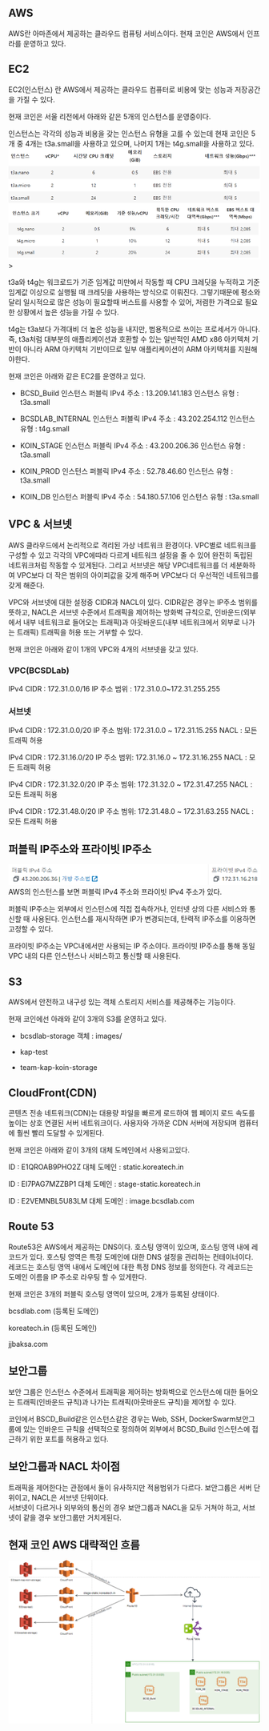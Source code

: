 ## AWS
AWS란 아마존에서 제공하는 클라우드 컴퓨팅 서비스이다. 현재 코인은 AWS에서 인프라를 운영하고 있다.


## EC2
EC2(인스턴스) 란 AWS에서 제공하는 클라우드 컴퓨터로 비용에 맞는 성능과 저장공간을 가질 수 있다.

현재 코인은 서울 리전에서 아래와 같은 5개의 인스턴스를 운영중이다.

인스턴스는 각각의 성능과 비용을 갖는 인스턴스 유형을 고를 수 있는데 현재 코인은 5개 중 4개는 t3a.small을 사용하고 있으며, 나머지 1개는 t4g.small을 사용하고 있다.
<img src="./img_1.png">>



t3a와 t4g는 워크로드가 기준 임계값 미만에서 작동할 때 CPU 크레딧을 누적하고 기준 임계값 이상으로 실행될 때 크레딧을 사용하는 방식으로 이뤄진다. 그렇기때문에 평소와 달리 일시적으로 많은 성능이 필요할때 버스트를 사용할 수 있어, 저렴한 가격으로 필요한 상황에서 높은 성능을 가질 수 있다.

t4g는 t3a보다 가격대비 더 높은 성능을 내지만, 범용적으로 쓰이는 프로세서가 아니다. 즉, t3a처럼 대부분의 애플리케이션과 호환할 수 있는 일반적인 AMD x86 아키텍처 기반이 아니라 ARM 아키텍처 기반이므로 일부 애플리케이션이 ARM 아키텍처를 지원해야한다.

현재 코인은 아래와 같은 EC2를 운영하고 있다.

- BCSD_Build 인스턴스
  퍼블릭 IPv4 주소 : 13.209.141.183
  인스턴스 유형 : t3a.small

- BCSDLAB_INTERNAL 인스턴스
  퍼블릭 IPv4 주소 : 43.202.254.112
  인스턴스 유형 : t4g.small

- KOIN_STAGE 인스턴스
  퍼블릭 IPv4 주소 : 43.200.206.36
  인스턴스 유형 : t3a.small

- KOIN_PROD 인스턴스
  퍼블릭 IPv4 주소 : 52.78.46.60
  인스턴스 유형 : t3a.small

- KOIN_DB 인스턴스
  퍼블릭 IPv4 주소 : 54.180.57.106
  인스턴스 유형 : t3a.small


## VPC & 서브넷
AWS 클라우드에서 논리적으로 격리된 가상 네트워크 환경이다. VPC별로 네트워크를 구성할 수 있고 각각의 VPC에따라 다르게 네트워크 설정을 줄 수 있어 완전히 독립된 네트워크처럼 작동할 수 있게된다. 그리고 서브넷은 해당 VPC네트워크를 더 세분화하여 VPC보다 더 작은 범위의 아이피값을 갖게 해주며 VPC보다 더 우선적인 네트워크를 갖게 해준다.

VPC와 서브넷에 대한 설정중 CIDR과 NACL이 있다. CIDR같은 경우는 IP주소 범위를 뜻하고, NACL은  서브넷 수준에서 트래픽을 제어하는 방화벽 규칙으로, 인바운드(외부에서 내부 네트워크로 들어오는 트래픽)과 아웃바운드(내부 네트워크에서 외부로 나가는 트래픽) 트래픽을 허용 또는 거부할 수 있다.

현재 코인은 아래와 같이 1개의 VPC와 4개의 서브넷을 갖고 있다.

### VPC(BCSDLab)
IPv4 CIDR : 172.31.0.0/16
IP 주소 범위 : 172.31.0.0~172.31.255.255

### 서브넷
IPv4 CIDR : 172.31.0.0/20
IP 주소 범위: 172.31.0.0 ~ 172.31.15.255
NACL : 모든 트래픽 허용

IPv4 CIDR : 172.31.16.0/20
IP 주소 범위: 172.31.16.0 ~ 172.31.16.255
NACL : 모든 트래픽 허용

IPv4 CIDR : 172.31.32.0/20
IP 주소 범위:  172.31.32.0 ~ 172.31.47.255
NACL : 모든 트래픽 허용

IPv4 CIDR : 172.31.48.0/20
IP 주소 범위: 172.31.48.0 ~ 172.31.63.255
NACL : 모든 트래픽 허용

## 퍼블릭 IP주소와 프라이빗 IP주소
<img src="img_2.png">
AWS의 인스턴스를 보면 퍼블릭 IPv4 주소와 프라이빗 IPv4 주소가 있다.

퍼블릭 IP주소는 외부에서 인스턴스에 직접 접속하거나, 인터넷 상의 다른 서비스와 통신할 때 사용된다. 인스턴스를 재시작하면 IP가 변경되는데, 탄력적 IP주소를 이용하면 고정할 수 있다.

프라이빗 IP주소는 VPC내에서만 사용되는 IP 주소이다. 프라이빗 IP주소를 통해 동일 VPC 내의 다른 인스턴스나 서비스하고 통신할 때 사용된다.


## S3
AWS에서 안전하고 내구성 있는 객체 스토리지 서비스를 제공해주는 기능이다.

현재 코인에선 아래와 같이 3개의 S3를 운영하고 있다.

- bcsdlab-storage
  객체 : images/

- kap-test

- team-kap-koin-storage


## CloudFront(CDN)
콘텐츠 전송 네트워크(CDN)는 대용량 파일을 빠르게 로드하여 웹 페이지 로드 속도를 높이는 상호 연결된 서버 네트워크이다. 사용자와 가까운 CDN 서버에 저장되며 컴퓨터에 훨씬 빨리 도달할 수 있게된다.

현재 코인은 아래와 같이 3개의 대체 도메인에서 사용되고있다.

ID : E1QROAB9PHO2Z
대체 도메인 : static.koreatech.in

ID : EI7PAG7MZZBP1
대체 도메인 : stage-static.koreatech.in

ID : E2VEMNBL5U83LM
대체 도메인 : image.bcsdlab.com


## Route 53
Route53은 AWS에서 제공하는 DNS이다. 호스팅 영역이 있으며, 호스팅 영역 내에 레코드가 있다. 호스팅 영역은 특정 도메인에 대한 DNS 설정을 관리하는 컨테이너이다. 레코드는 호스팅 영역 내에서 도메인에 대한 특정 DNS 정보를 정의한다. 각 레코드는 도메인 이름을 IP 주소로 라우팅 할 수 있게한다.

현재 코인은 3개의 퍼블릭 호스팅 영역이 있으며, 2개가 등록된 상태이다.

bcsdlab.com (등록된 도메인)

koreatech.in (등록된 도메인)

jjbaksa.com


## 보안그룹
보안 그룹은 인스턴스 수준에서 트래픽을 제어하는 방화벽으로 인스턴스에 대한 들어오는 트래픽(인바운드 규칙)과 나가는 트래픽(아웃바운드 규칙)을 제어할 수 있다.

코인에서 BSCD_Build같은 인스턴스같은 경우는 Web, SSH, DockerSwarm보안그룹에 있는 인바운드 규칙을 선택적으로 정의하여 외부에서 BCSD_Build 인스턴스에 접근하기 위한 포트를 허용하고 있다.


## 보안그룹과 NACL 차이점
트래픽을 제어한다는 관점에서 둘이 유사하지만 적용범위가 다르다.
보안그룹은 서버 단위이고, NACL은 서브넷 단위이다.  
서브넷이 다르거나 외부와의 통신의 경우 보안그룹과 NACL을 모두 거쳐야 하고, 서브넷이 같을 경우 보안그룹만 거치게된다.

## 현재 코인 AWS 대략적인 흐름
<img src="./img.png">
